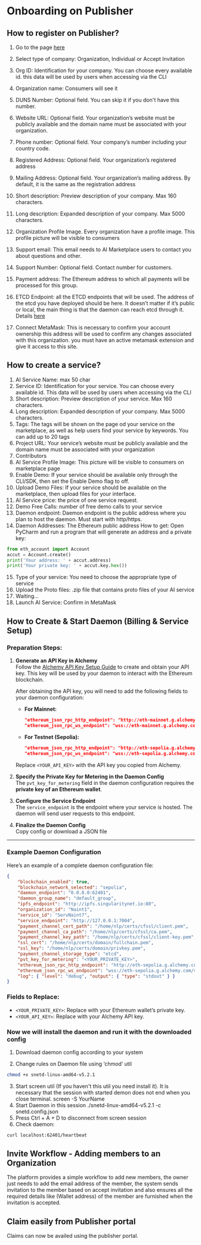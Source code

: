 # Onboarding on Publisher

## How to register on Publisher?

1. Go to the page [here](https://publisher.singularitynet.io/)
2. Select type of company: Organization, Individual or Accept Invitation
   <ImageViewer src="/assets/images/products/AIMarketplace/publisher/RegistrationOfOrganization.webp" alt="Registration"/>
3. Org ID: Identification for your company. You can choose every available id. this data will be used by users when accessing via the CLI
4. Organization name: Consumers will see it
5. DUNS Number: Optional field. You can skip it if you don't have this number.
6. Website URL: Optional field. Your organization’s website must be publicly available and the domain name must be associated with your organization.
7. Phone number: Optional field. Your company’s number including your country code.
8. Registered Address: Optional field. Your organization’s registered address
9. Mailing Address: Optional field. Your organization’s mailing address. By default, it is the same as the registration address
   <ImageViewer src="/assets/images/products/AIMarketplace/publisher/DescriptionOfOrganization.webp" alt="Description"/>
10. Short description: Preview description of your company. Max 160 characters.
11. Long description: Expanded description of your company. Max 5000 characters.
12. Organization Profile Image. Every organization have a profile image. This profile picture will be visible to consumers
13. Support email: This email needs to AI Marketplace users to contact you about questions and other.
14. Support Number: Optional field. Contact number for customers.
    <ImageViewer src="/assets/images/products/AIMarketplace/publisher/PaymentAddress.webp" alt="Address"/>
15. Payment address: The Ethereum address to which all payments will be processed for this group.
16. ETCD Endpoint: all the ETCD endpoints that will be used. The address of the etcd you have deployed should be here. It doesn’t matter if it’s public or local, the main thing is that the daemon can reach etcd through it. Details [here](/docs/products/DecentralizedAIPlatform/UsedTechnologies/etcd/)

    <ImageViewer src="/assets/images/products/AIMarketplace/publisher/PublishOrganizationToBlockchain.webp" alt="Organization"/>

17. Connect MetaMask: This is necessary to confirm your account ownership this address will be used to confirm any changes associated with this organization. you must have an active metamask extension and give it access to this site.
    <ImageViewer src="/assets/images/products/AIMarketplace/publisher/MetamaskConfirmation.webp" alt="Creating"/>

## How to create a service?

<ImageViewer src="/assets/images/products/AIMarketplace/publisher/CreatingNewService.webp" alt="Creating"/>

1. AI Service Name: max 50 char
2. Service ID: Identification for your service. You can choose every available id. This data will be used by users when accessing via the CLI
3. Short description: Preview description of your service. Max 160 characters.
4. Long description: Expanded description of your company. Max 5000 characters.
   <ImageViewer src="/assets/images/products/AIMarketplace/publisher/AIServiceProfileInformation.webp" alt="Information"/>
5. Tags: The tags will be shown on the page od your service on the marketplace, as well as help users find your service by keywords. You can add up to 20 tags
6. Project URL: Your service’s website must be publicly available and the domain name must be associated with your organization
7. Contributors
8. AI Service Profile Image: This picture will be visible to consumers on marketplace page
   <ImageViewer src="/assets/images/products/AIMarketplace/publisher/ServiceTags.webp" alt="Tags"/>
9. Enable Demo: If your service should be available only through the CLI/SDK, then set the Enable Demo flag to off.
10. Upload Demo Files: If your service should be available on the marketplace, then upload files for your interface.
11. AI Service price: the price of one service request.
12. Demo Free Calls: number of free demo calls to your service
13. Daemon endpoint: Daemon endpoint is the public address where you plan to host the daemon. Must start with http/https.
14. Daemon Addresses: The Ethereum public address
    <ImageViewer src="/assets/images/products/AIMarketplace/publisher/PriceAndDaemonEndpointsMenus.webp" alt="Price"/>
    How to get: Open PyCharm and run a program that will generate an address and a private key:

```py
from eth_account import Account
accut = Account.create()
print('Your address: ' + accut.address)
print('Your private key: ' + accut.key.hex())
```

15. Type of your service: You need to choose the appropriate type of service
16. Upload the Proto files: .zip file that contains proto files of your AI service
    <ImageViewer src="/assets/images/products/AIMarketplace/publisher/UploadingTheProtoFiles.webp" alt="Proto"/>
17. Waiting...
18. Launch AI Service: Confirm in MetaMask
    <ImageViewer src="/assets/images/products/AIMarketplace/publisher/MetamaskConfirmation.webp" alt="MetamaskConfirmation"/>

## How to Create & Start Daemon (Billing & Service Setup)

### Preparation Steps:

1. **Generate an API Key in Alchemy**  
   Follow the [Alchemy API Key Setup Guide](/docs/products/DecentralizedAIPlatform/Daemon/alchemy-api/) to create and obtain your API key. This key will be used by your daemon to interact with the Ethereum blockchain.

   After obtaining the API key, you will need to add the following fields to your daemon configuration:

   - **For Mainnet:**  
     ```json
     "ethereum_json_rpc_http_endpoint": "http://eth-mainnet.g.alchemy.com/v2/<YOUR_API_KEY>",
     "ethereum_json_rpc_ws_endpoint": "wss://eth-mainnet.g.alchemy.com/v2/<YOUR_API_KEY>"
     ```

   - **For Testnet (Sepolia):**  
     ```json
     "ethereum_json_rpc_http_endpoint": "http://eth-sepolia.g.alchemy.com/v2/<YOUR_API_KEY>",
     "ethereum_json_rpc_ws_endpoint": "wss://eth-sepolia.g.alchemy.com/v2/<YOUR_API_KEY>"
     ```

   Replace `<YOUR_API_KEY>` with the API key you copied from Alchemy.

2. **Specify the Private Key for Metering in the Daemon Config**  
   The `pvt_key_for_metering` field in the daemon configuration requires the **private key of an Ethereum wallet**.  

3. **Configure the Service Endpoint**  
   The `service_endpoint` is the endpoint where your service is hosted. The daemon will send user requests to this endpoint.

4. **Finalize the Daemon Config**  
   Copy config or download a JSON file
<ImageViewer src="/assets/images/products/AIMarketplace/publisher/CreatingDaemonConfig.webp" alt="DaemonConfig"/>


---

### Example Daemon Configuration

Here’s an example of a complete daemon configuration file:

```json
{
    "blockchain_enabled": true,
    "blockchain_network_selected": "sepolia",
    "daemon_endpoint": "0.0.0.0:62401",
    "daemon_group_name": "default_group",
    "ipfs_endpoint": "http://ipfs.singularitynet.io:80",
    "organization_id": "Naint1",
    "service_id": "ServNaint7",
    "service_endpoint": "http://127.0.0.1:7004",
    "payment_channel_cert_path": "/home/nlp/certs/cfssl/client.pem",
    "payment_channel_ca_path": "/home/nlp/certs/cfssl/ca.pem",
    "payment_channel_key_path": "/home/nlp/certs/cfssl/client-key.pem",
    "ssl_cert": "/home/nlp/certs/domain/fullchain.pem",
    "ssl_key": "/home/nlp/certs/domain/privkey.pem",
    "payment_channel_storage_type": "etcd",
    "pvt_key_for_metering": "<YOUR_PRIVATE_KEY>",
    "ethereum_json_rpc_http_endpoint": "http://eth-sepolia.g.alchemy.com/v2/<YOUR_API_KEY>",
    "ethereum_json_rpc_ws_endpoint": "wss://eth-sepolia.g.alchemy.com/v2/<YOUR_API_KEY>",
    "log": { "level": "debug", "output": { "type": "stdout" } }
}
```

### Fields to Replace:
- `<YOUR_PRIVATE_KEY>`: Replace with your Ethereum wallet’s private key.
- `<YOUR_API_KEY>`: Replace with your Alchemy API key.

### Now we will install the daemon and run it with the downloaded config

1. Download daemon config according to your system
   <ImageViewer src="/assets/images/products/AIMarketplace/publisher/DownloadDaemon.webp" alt="Download Daemon"/>

2. Change rules on Daemon file using ‘chmod’ util

```sh
chmod +x snetd-linux-amd64-v5.2.1
```

3. Start screen util (If you haven't this util you need install it). It is necessary that the session with started demon does not end when you close terminal.
   screen -S YourName
   <ImageViewer src="/assets/images/products/AIMarketplace/publisher/ChmodAndScreenCommands.webp" alt="Screen"/>
4. Start Daemon in this session
   ./snetd-linux-amd64-v5.2.1 -c snetd.config.json
   <ImageViewer src="/assets/images/products/AIMarketplace/publisher/ConfigPowershell.webp" alt="Config"/>
5. Press Ctrl + A + D to disconnect from screen session
6. Check daemon:

```sh
curl localhost:62401/heartbeat
```

## Invite Workflow - Adding members to an Organization

The platform provides a simple workflow to add new members, the owner just needs to add the email address of the member, the system sends invitation to the member based on accept invitation
and also ensures all the required details like (Wallet address) of the member are furnished when the invitation is accepted.

 <ImageViewer src="/assets/images/products/AIMarketplace/publisher/Invite_Workflow.webp" alt="Invite Members"/>

## Claim easily from Publisher portal

Claims can now be availed using the publisher portal.
<ImageViewer src="/assets/images/products/AIMarketplace/publisher/WalletAccount.webp" alt="Claim"/>
